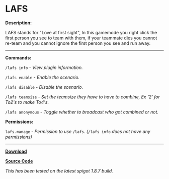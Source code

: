 # LAFS

**Description:**

LAFS stands for "Love at first sight", In this gamemode you right click the first person you see to team with them, if your teammate dies you cannot re-team and you cannot ignore the first person you see and run away.

___

**Commands:**

`/lafs info` - *View plugin information.*

`/lafs enable` - *Enable the scenario.*

`/lafs disable` - *Disable the scenario.*

`/lafs teamsize` - *Set the teamsize they have to have to combine, Ex '2' for To2's to make To4's.*

`/lafs anonymous` - *Toggle whether to broadcast who got combined or not.*

**Permissions:**

`lafs.manage` - *Permission to use* `/lafs`*. (*`/lafs info` *does not have any permissions)*
___

[**Download**](https://github.com/LeonTG77/LAFS/releases)

[**Source Code**](https://github.com/LeonTG77/LAFS)

*This has been tested on the latest spigot 1.8.7 build.*
